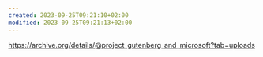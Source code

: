 ```yaml
---
created: 2023-09-25T09:21:10+02:00
modified: 2023-09-25T09:21:13+02:00
---
```


<https://archive.org/details/@project_gutenberg_and_microsoft?tab=uploads>

